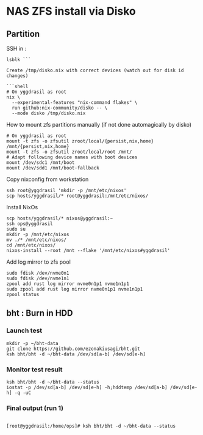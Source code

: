 # NAS ZFS install via Disko

## Partition

SSH in :

```shell
lsblk ```

Create /tmp/disko.nix with correct devices (watch out for disk id changes)

```shell
# On yggdrasil as root
nix \
  --experimental-features "nix-command flakes" \
  run github:nix-community/disko -- \
  --mode disko /tmp/disko.nix
```

How to mount zfs partitions manually (if not done automagically by disko)

```shell
# On yggdrasil as root
mount -t zfs -o zfsutil zroot/local/{persist,nix,home} /mnt/{persist,nix,home}
mount -t zfs -o zfsutil zroot/local/root /mnt/
# Adapt following device names with boot devices
mount /dev/sdc1 /mnt/boot
mount /dev/sdd1 /mnt/boot-fallback
```

Copy nixconfig from workstation

```shell
ssh root@yggdrasil 'mkdir -p /mnt/etc/nixos'
scp hosts/yggdrasil/* root@yggdrasil:/mnt/etc/nixos/
```

Install NixOs

```shell
scp hosts/yggdrasil/* nixos@yggdrasil:~
ssh ops@yggdrasil
sudo su
mkdir -p /mnt/etc/nixos
mv ./* /mnt/etc/nixos/
cd /mnt/etc/nixos/
nixos-install --root /mnt --flake '/mnt/etc/nixos#yggdrasil'
```

Add log mirror to zfs pool

```shell
sudo fdisk /dev/nvme0n1
sudo fdisk /dev/nvme1n1
zpool add rust log mirror nvme0n1p1 nvme1n1p1
sudo zpool add rust log mirror nvme0n1p1 nvme1n1p1
zpool status
```

## bht : Burn in HDD

### Launch test

```shell
mkdir -p ~/bht-data
git clone https://github.com/ezonakiusagi/bht.git
ksh bht/bht -d ~/bht-data /dev/sd[a-b] /dev/sd[e-h]
```

### Monitor test result
```shell
ksh bht/bht -d ~/bht-data --status
iostat -p /dev/sd[a-b] /dev/sd[e-h] -h;hddtemp /dev/sd[a-b] /dev/sd[e-h] -q -uC
```

### Final output (run 1)
```

[root@yggdrasil:/home/ops]# ksh bht/bht -d ~/bht-data --status
```
